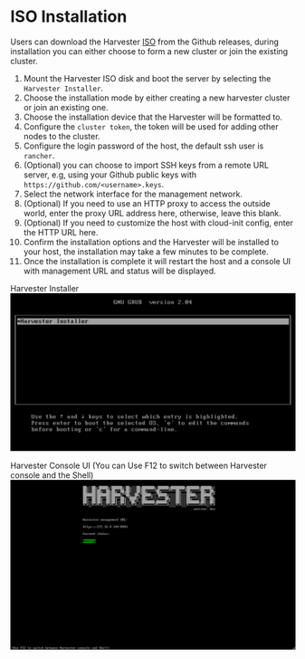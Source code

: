# ISO Installation

Users can download the Harvester [ISO](https://github.com/rancher/harvester/releases) from the Github releases, during installation you can either choose to form a new cluster or join the existing cluster.

1. Mount the Harvester ISO disk and boot the server by selecting the `Harvester Installer`.
1. Choose the installation mode by either creating a new harvester cluster or join an existing one.
1. Choose the installation device that the Harvester will be formatted to.
1. Configure the `cluster token`, the token will be used for adding other nodes to the cluster.
1. Configure the login password of the host, the default ssh user is `rancher`.
1. (Optional) you can choose to import SSH keys from a remote URL server, e.g, using your Github public keys with `https://github.com/<username>.keys`.
1. Select the network interface for the management network.
1. (Optional) If you need to use an HTTP proxy to access the outside world, enter the proxy URL address here, otherwise, leave this blank.
1. (Optional) If you need to customize the host with cloud-init config, enter the HTTP URL here.
1. Confirm the installation options and the Harvester will be installed to your host, the installation may take a few minutes to be complete.
1. Once the installation is complete it will restart the host and a console UI with management URL and status will be displayed.


Harvester Installer
![iso-install.png](./assets/iso-install.png)

Harvester Console UI (You can Use F12 to switch between Harvester console and the Shell)
![iso-installed.png](./assets/iso-installed.png)
